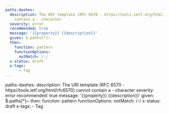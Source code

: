 ```yaml
---
paths-dashes:
  description: The URI template (RFC 6570 - https//tools.ietf.org/html/rfc6570) cannot
    contain a - character
  severity: error
  recommended: true
  message: '{{property}} {{description}}'
  given: $.paths[*]~
  then:
    function: pattern
    functionOptions:
      notMatch: /-/
  x-status: draft
  x-tags:
      - Tag          
...
```

paths-dashes:
  description: The URI template (RFC 6570 - https//tools.ietf.org/html/rfc6570) cannot
    contain a - character
  severity: error
  recommended: true
  message: '{{property}} {{description}}'
  given: $.paths[*]~
  then:
    function: pattern
    functionOptions:
      notMatch: /-/
  x-status: draft
  x-tags:
      - Tag          